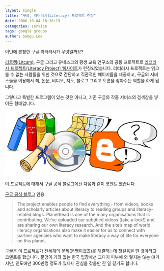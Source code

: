 ```yaml
---
layout: single
title: "구글, 리터러시(Literacy) 프로젝트 런칭"
date: 2006-10-04 16:18:19
categories: service
tags: google groups
author: Samgu Lee
---
```


이번에 론칭한 구글 리터러시가 무엇일까요?

[리트캠(Litcam)](http://www.litcam.org/), 구글 그리고 유네스코의 평생 교육 연구소의 공통 프로젝트로 [리터러시 프로젝트(Literacy Project) 웹사이트](http://www.google.com/literacy/)가 런칭되었습니다. 리터러시 프로젝트는 읽고 쓸 수 없는 사람들을 위한 것으로 간단하고 직관적인 페이지들을 제공하고, 구글의 서비스들을 이용해서 책, 논문, 비디오, 지도, 블로그 그리고 토론을 찾아주는 역할을 하게 됩니다.

그렇다고 특별한 프로그램이 있는 것은 아니고, 기존 구글의 각종 서비스의 검색창을 넣어둔 형태입니다.

![리터러시 프로젝트 메인 그림](/assets/lit.jpg)

이 프로젝트에 대해서 구글 공식 블로그에선 다음과 같이 코멘트 했습니다.

[구글 공식 블로그](http://googleblog.blogspot.com/2006/10/literacy-project.html) 인용:

> The project enables people to find everything - from videos, books and scholarly articles about literacy to reading groups and literacy-related blogs. PlanetRead is one of the many organisations that is contributing. We’ve uploaded our subtitled videos (take a look!) and are sharing our own literacy research. And the site’s map of world literacy organisations also make it easier for us to connect with partner agencies who want to make literacy a way of life for everyone on this planet.

구글은 이 프로젝트가 전세계의 문제(문맹이겠죠)를 해결하는데 첫걸음을 뗀 것이라고 코멘트를 했습니다. 문맹이 거의 없는 한국 입장에선 그다지 피부에 와 닿지는 않는 얘기지만, 인도에만 300만명 정도가 있다니 관심을 갖을만 한 일 같기도 합니다.
